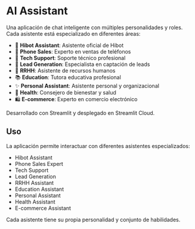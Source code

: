 # AI Assistant

Una aplicación de chat inteligente con múltiples personalidades y roles. Cada asistente está especializado en diferentes áreas:

- 💚 **Hibot Assistant**: Asistente oficial de Hibot
- 📱 **Phone Sales**: Experto en ventas de teléfonos
- 🔧 **Tech Support**: Soporte técnico profesional
- 🎯 **Lead Generation**: Especialista en captación de leads
- 👥 **RRHH**: Asistente de recursos humanos
- 📚 **Education**: Tutora educativa profesional
- ✨ **Personal Assistant**: Asistente personal y organizacional
- 🌿 **Health**: Consejero de bienestar y salud
- 🛍️ **E-commerce**: Experto en comercio electrónico

Desarrollado con Streamlit y desplegado en Streamlit Cloud.

## Uso

La aplicación permite interactuar con diferentes asistentes especializados:
- Hibot Assistant
- Phone Sales Expert
- Tech Support
- Lead Generation
- RRHH Assistant
- Education Assistant
- Personal Assistant
- Health Assistant
- E-commerce Assistant

Cada asistente tiene su propia personalidad y conjunto de habilidades. 